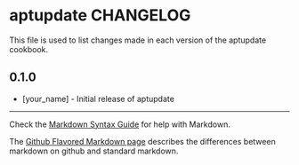 aptupdate CHANGELOG
===================

This file is used to list changes made in each version of the aptupdate cookbook.

0.1.0
-----
- [your_name] - Initial release of aptupdate

- - -
Check the [Markdown Syntax Guide](http://daringfireball.net/projects/markdown/syntax) for help with Markdown.

The [Github Flavored Markdown page](http://github.github.com/github-flavored-markdown/) describes the differences between markdown on github and standard markdown.
